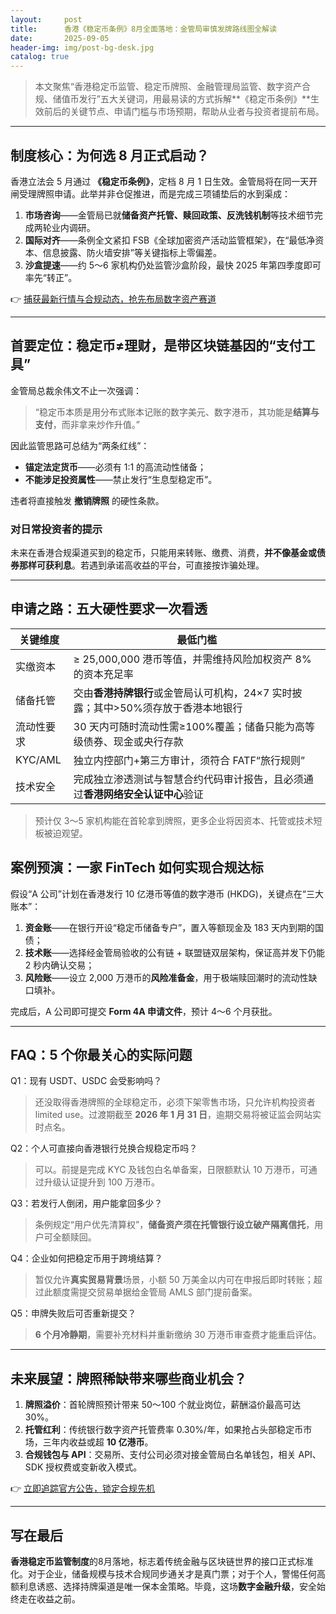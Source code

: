 ```yaml
---
layout:     post
title:      香港《稳定币条例》8月全面落地：金管局审慎发牌路线图全解读
date:       2025-09-05
header-img: img/post-bg-desk.jpg
catalog: true
---
```


> 本文聚焦“香港稳定币监管、稳定币牌照、金融管理局监管、数字资产合规、储值币发行”五大关键词，用最易读的方式拆解**《稳定币条例》**生效前后的关键节点、申请门槛与市场预期，帮助从业者与投资者提前布局。

---

## 制度核心：为何选 8 月正式启动？

香港立法会 5 月通过 **《稳定币条例》**，定档 8 月 1 日生效。金管局将在同一天开闸受理牌照申请。此举并非仓促推进，而是完成三项铺垫后的水到渠成：

1. **市场咨询**——金管局已就**储备资产托管、赎回政策、反洗钱机制**等技术细节完成两轮业内调研。  
2. **国际对齐**——条例全文紧扣 FSB《全球加密资产活动监管框架》，在“最低净资本、信息披露、防火墙安排”等关键指标上零偏差。  
3. **沙盒提速**——约 5～6 家机构仍处监管沙盒阶段，最快 2025 年第四季度即可率先“转正”。  

👉 [捕获最新行情与合规动态，抢先布局数字资产赛道](https://okxdog.com/)

---

## 首要定位：稳定币≠理财，是带区块链基因的“支付工具”

金管局总裁余伟文不止一次强调：  
> “稳定币本质是用分布式账本记账的数字美元、数字港币，其功能是**结算与支付**，而非拿来炒作升值。”  

因此监管思路可总结为“两条红线”：

- **锚定法定货币**——必须有 1:1 的高流动性储备；  
- **不能涉足投资属性**——禁止发行“生息型稳定币”。  

违者将直接触发 **撤销牌照** 的硬性条款。

### 对日常投资者的提示

未来在香港合规渠道买到的稳定币，只能用来转账、缴费、消费，**并不像基金或债券那样可获利息**。若遇到承诺高收益的平台，可直接按诈骗处理。

---

## 申请之路：五大硬性要求一次看透

| 关键维度       | 最低门槛                                                                                                 |
|----------------|----------------------------------------------------------------------------------------------------------|
| 实缴资本       | ≥ 25,000,000 港币等值，并需维持风险加权资产 8% 的资本充足率                                               |
| 储备托管       | 交由**香港持牌银行**或金管局认可机构，24×7 实时披露；其中>50%须存放于香港本地银行                         |
| 流动性要求     | 30 天内可随时流动性需≥100%覆盖；储备只能为高等级债券、现金或央行存款                                      |
| KYC/AML        | 独立内控部门+第三方审计，须符合 FATF“旅行规则”                                                            |
| 技术安全       | 完成独立渗透测试与智慧合约代码审计报告，且必须通过**香港网络安全认证中心**验证                               |

> 预计仅 3～5 家机构能在首轮拿到牌照，更多企业将因资本、托管或技术短板被迫观望。

## 案例预演：一家 FinTech 如何实现合规达标

假设“A 公司”计划在香港发行 10 亿港币等值的数字港币 (HKDG)，关键点在“三大账本”：

1. **资金账**——在银行开设“稳定币储备专户”，置入等额现金及 183 天内到期的国债；  
2. **技术账**——选择经金管局验收的公有链 + 联盟链双层架构，保证高并发下仍能 2 秒内确认交易；  
3. **风险账**——设立 2,000 万港币的**风险准备金**，用于极端赎回潮时的流动性缺口填补。  

完成后，A 公司即可提交 **Form 4A 申请文件**，预计 4～6 个月获批。

---

## FAQ：5 个你最关心的实际问题

Q1：现有 USDT、USDC 会受影响吗？  
> 还没取得香港牌照的全球稳定币，必须下架零售市场，只允许机构投资者 limited use。过渡期截至 **2026 年 1 月 31 日**，逾期交易将被证监会网站实时点名。  

Q2：个人可直接向香港银行兑换合规稳定币吗？  
> 可以。前提是完成 KYC 及钱包白名单备案，日限额默认 10 万港币，可通过升级认证提升到 100 万港币。  

Q3：若发行人倒闭，用户能拿回多少？  
> 条例规定“用户优先清算权”，**储备资产须在托管银行设立破产隔离信托**，用户可全额赎回。  

Q4：企业如何把稳定币用于跨境结算？  
> 暂仅允许**真实贸易背景**场景，小额 50 万美金以内可在申报后即时转账；超过此额度需提交贸易单据给金管局 AMLS 部门提前备案。  

Q5：申牌失败后可否重新提交？  
> **6 个月冷静期**，需要补充材料并重新缴纳 30 万港币审查费才能重启评估。

---

## 未来展望：牌照稀缺带来哪些商业机会？

1. **牌照溢价**：首轮牌照预计带来 50～100 个就业岗位，薪酬溢价最高可达 30%。  
2. **托管红利**：传统银行数字资产托管费率 0.30%/年，如果抢占头部稳定币市场，三年内收益或超 **10 亿港币**。  
3. **合规钱包与 API**：交易所、支付公司必须对接金管局白名单钱包，相关 API、SDK 授权费或变新收入模式。  

👉 [立即追踪官方公告，锁定合规先机](https://okxdog.com/)

---

## 写在最后

**香港稳定币监管制度**的8月落地，标志着传统金融与区块链世界的接口正式标准化。对于企业，储备规模与技术合规同步通关才是真门票；对于个人，警惕任何高额利息诱惑、选择持牌渠道是唯一保本金策略。毕竟，这场**数字金融升级**，安全始终走在收益之前。